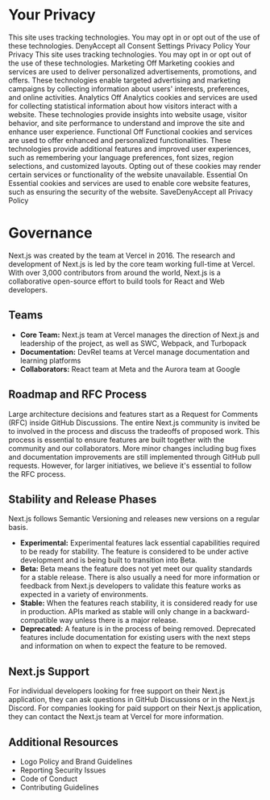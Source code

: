 # Your Privacy
This site uses tracking technologies. You may opt in or opt out of the use of these technologies.
DenyAccept all
Consent Settings
Privacy Policy
Your Privacy
This site uses tracking technologies. You may opt in or opt out of the use of these technologies.
Marketing
Off
Marketing cookies and services are used to deliver personalized advertisements, promotions, and offers. These technologies enable targeted advertising and marketing campaigns by collecting information about users' interests, preferences, and online activities. 
Analytics
Off
Analytics cookies and services are used for collecting statistical information about how visitors interact with a website. These technologies provide insights into website usage, visitor behavior, and site performance to understand and improve the site and enhance user experience.
Functional
Off
Functional cookies and services are used to offer enhanced and personalized functionalities. These technologies provide additional features and improved user experiences, such as remembering your language preferences, font sizes, region selections, and customized layouts. Opting out of these cookies may render certain services or functionality of the website unavailable.
Essential
On
Essential cookies and services are used to enable core website features, such as ensuring the security of the website. 
SaveDenyAccept all
Privacy Policy
# Governance
Next.js was created by the team at Vercel in 2016.
The research and development of Next.js is led by the core team working full-time at Vercel. With over 3,000 contributors from around the world, Next.js is a collaborative open-source effort to build tools for React and Web developers.
## Teams
  * **Core Team:** Next.js team at Vercel manages the direction of Next.js and leadership of the project, as well as SWC, Webpack, and Turbopack
  * **Documentation:** DevRel teams at Vercel manage documentation and learning platforms
  * **Collaborators:** React team at Meta and the Aurora team at Google


## Roadmap and RFC Process
Large architecture decisions and features start as a Request for Comments (RFC) inside GitHub Discussions. The entire Next.js community is invited be to involved in the process and discuss the tradeoffs of proposed work.
This process is essential to ensure features are built together with the community and our collaborators. More minor changes including bug fixes and documentation improvements are still implemented through GitHub pull requests. However, for larger initiatives, we believe it's essential to follow the RFC process.
## Stability and Release Phases
Next.js follows Semantic Versioning and releases new versions on a regular basis.
  * **Experimental:** Experimental features lack essential capabilities required to be ready for stability. The feature is considered to be under active development and is being built to transition into Beta.
  * **Beta:** Beta means the feature does not yet meet our quality standards for a stable release. There is also usually a need for more information or feedback from Next.js developers to validate this feature works as expected in a variety of environments.
  * **Stable:** When the features reach stability, it is considered ready for use in production. APIs marked as stable will only change in a backward-compatible way unless there is a major release.
  * **Deprecated:** A feature is in the process of being removed. Deprecated features include documentation for existing users with the next steps and information on when to expect the feature to be removed.


## Next.js Support
For individual developers looking for free support on their Next.js application, they can ask questions in GitHub Discussions or in the Next.js Discord.
For companies looking for paid support on their Next.js application, they can contact the Next.js team at Vercel for more information.
## Additional Resources
  * Logo Policy and Brand Guidelines
  * Reporting Security Issues
  * Code of Conduct
  * Contributing Guidelines


